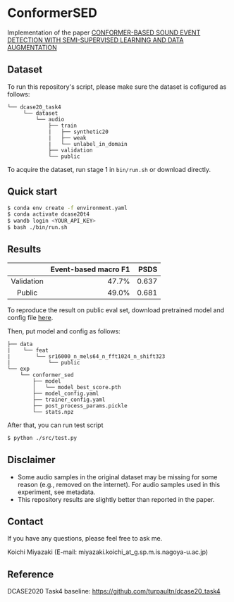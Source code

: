 # ConformerSED
Implementation of the paper [CONFORMER-BASED SOUND EVENT DETECTION WITH
SEMI-SUPERVISED LEARNING AND DATA AUGMENTATION](http://dcase.community/documents/workshop2020/proceedings/DCASE2020Workshop_Miyazaki_92.pdf)

## Dataset
To run this repository's script, please make sure the dataset is cofigured as follows:
```
└── dcase20_task4
     └── dataset
         └── audio
             ├── train
             |   ├── synthetic20
             |   ├── weak
             |   └── unlabel_in_domain
             ├── validation
             └── public
```
To acquire the dataset, run stage 1 in `bin/run.sh` or download directly.

## Quick start
```bash
$ conda env create -f environment.yaml
$ conda activate dcase20t4
$ wandb login <YOUR_API_KEY>
$ bash ./bin/run.sh
```

## Results
|     |Event-based macro F1|PSDS|
|:---:|---:|---:|
|Validation|47.7%|0.637|
|Public|49.0%|0.681|

To reproduce the result on public eval set, download pretrained model and config file [here](https://drive.google.com/file/d/1dBfwtKSCLxG6dkYDlai3a3nD-Z6D_4yB/view?usp=sharing).

Then, put model and config as follows:
```
├── data
|    └── feat
|        └── sr16000_n_mels64_n_fft1024_n_shift323
|            └── public
└── exp
    └── conformer_sed                                  
        ├── model
        │   └── model_best_score.pth
        ├── model_config.yaml
        ├── trainer_config.yaml
        ├── post_process_params.pickle
        └── stats.npz
```
After that, you can run test script
```bash
$ python ./src/test.py
```

## Disclaimer
- Some audio samples in the original dataset may be missing for some reason (e.g., removed on the internet). For audio samples used in this experiment, see metadata.
- This repository results are slightly better than reported in the paper.
## Contact
If you have any questions, please feel free to ask me.

Koichi Miyazaki (E-mail: miyazaki.koichi_at_g.sp.m.is.nagoya-u.ac.jp)

## Reference
DCASE2020 Task4 baseline: https://github.com/turpaultn/dcase20_task4
